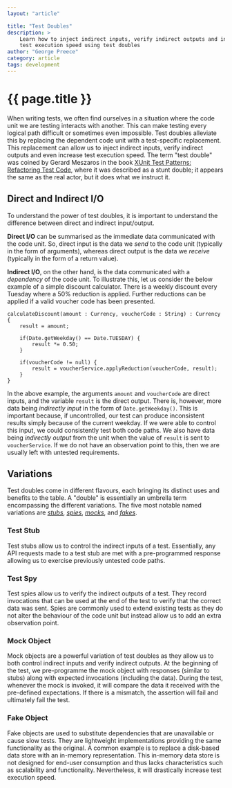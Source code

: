 ```yaml
---
layout: "article"

title: "Test Doubles"
description: >
    Learn how to inject indirect inputs, verify indirect outputs and increase
    test execution speed using test doubles
author: "George Preece"
category: article
tags: development
---
```

# {{ page.title }}

When writing tests, we often find ourselves in a situation where the code unit we are testing interacts with another. This can make testing every logical path difficult or sometimes even impossible. Test doubles alleviate this by replacing the dependent code unit with a test-specific replacement. This replacement can allow us to inject indirect inputs, verify indirect outputs and even increase test execution speed. The term "test double" was coined by Gerard Meszaros in the book [XUnit Test Patterns: Refactoring Test Code](http://xunitpatterns.com/), where it was described as a stunt double; it appears the same as the real actor, but it does what we instruct it.

## Direct and Indirect I/O
To understand the power of test doubles, it is important to understand the difference between direct and indirect input/output.

**Direct I/O** can be summarised as the immediate data communicated with the code unit. So, direct input is the data we _send_ to the code unit (typically in the form of arguments), whereas direct output is the data we _receive_ (typically in the form of a return value). 

**Indirect I/O**, on the other hand, is the data communicated with a _dependency_ of the code unit. To illustrate this, let us consider the below example of a simple discount calculator. There is a weekly discount every Tuesday where a 50% reduction is applied. Further reductions can be applied if a valid voucher code has been presented.

```
calculateDiscount(amount : Currency, voucherCode : String) : Currency {
    result = amount;

    if(Date.getWeekday() == Date.TUESDAY) {
        result *= 0.50;
    }

    if(voucherCode != null) {
        result = voucherService.applyReduction(voucherCode, result);
    }
}
```

In the above example, the arguments `amount` and `voucherCode` are direct inputs, and the variable `result` is the direct output. There is, however, more data being _indirectly input_ in the form of `Date.getWeekday()`. This is important because, if uncontrolled, our test can produce inconsistent results simply because of the current weekday. If we were able to control this input, we could consistently test both code paths. We also have data being _indirectly output_ from the unit when the value of `result` is sent to `voucherService`. If we do not have an observation point to this, then we are usually left with untested requirements.

## Variations
Test doubles come in different flavours, each bringing its distinct uses and benefits to the table. A "double" is essentially an umbrella term encompassing the different variations. The five most notable named variations are [_stubs_](#test-stub), [_spies_](#test-spy), [_mocks_](#mock-object), and [_fakes_](#fake-object).

### Test Stub
Test stubs allow us to control the indirect inputs of a test. Essentially, any API requests made to a test stub are met with a pre-programmed response allowing us to exercise previously untested code paths.

### Test Spy
Test spies allow us to verify the indirect outputs of a test. They record invocations that can be used at the end of the test to verify that the correct data was sent. Spies are commonly used to extend existing tests as they do not alter the behaviour of the code unit but instead allow us to add an extra observation point. 

### Mock Object
Mock objects are a powerful variation of test doubles as they allow us to both control indirect inputs and verify indirect outputs. At the beginning of the test, we pre-programme the mock object with responses (similar to stubs) along with expected invocations (including the data). During the test, whenever the mock is invoked, it will compare the data it received with the pre-defined expectations. If there is a mismatch, the assertion will fail and ultimately fail the test.

### Fake Object
Fake objects are used to substitute dependencies that are unavailable or cause slow tests. They are lightweight implementations providing the same functionality as the original. A common example is to replace a disk-based data store with an in-memory representation. This in-memory data store is not designed for end-user consumption and thus lacks characteristics such as scalability and functionality. Nevertheless, it will drastically increase test execution speed.